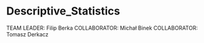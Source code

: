 # Descriptive_Statistics
TEAM LEADER: Filip Berka
COLLABORATOR: Michał Binek
COLLABORATOR: Tomasz Derkacz
